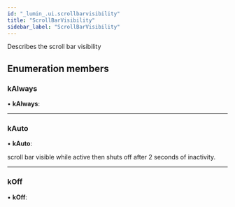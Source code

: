 ```yaml
---
id: "_lumin_.ui.scrollbarvisibility"
title: "ScrollBarVisibility"
sidebar_label: "ScrollBarVisibility"
---
```


Describes the scroll bar visibility

## Enumeration members

###  kAlways

• **kAlways**:

___

###  kAuto

• **kAuto**:

scroll bar visible while active then shuts off after 2 seconds of inactivity.

___

###  kOff

• **kOff**:
